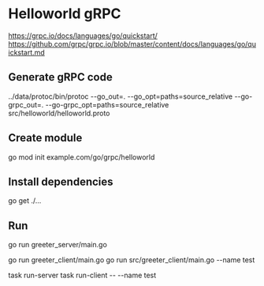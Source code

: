 # Helloworld gRPC

https://grpc.io/docs/languages/go/quickstart/
https://github.com/grpc/grpc.io/blob/master/content/docs/languages/go/quickstart.md

## Generate gRPC code
../data/protoc/bin/protoc --go_out=. --go_opt=paths=source_relative --go-grpc_out=. --go-grpc_opt=paths=source_relative src/helloworld/helloworld.proto

## Create module
go mod init example.com/go/grpc/helloworld

## Install dependencies
go get ./...

## Run
go run greeter_server/main.go

go run greeter_client/main.go
go run src/greeter_client/main.go --name test

task run-server
task run-client -- --name test


